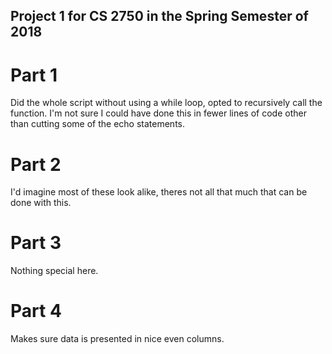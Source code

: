 
## Project 1 for CS 2750 in the Spring Semester of 2018

# Part 1
Did the whole script without using a while loop, opted to recursively call the function. I'm not sure I could have done this in fewer lines of code other than cutting some of the echo statements.

# Part 2
I'd imagine most of these look alike, theres not all that much that can be done with this.

# Part 3
Nothing special here.

# Part 4


Makes sure data is presented in nice even columns.

